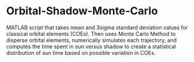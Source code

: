 # Orbital-Shadow-Monte-Carlo
MATLAB script that takes mean and 3sigma standard deviation values for classical orbital elements (COEs). Then uses Monte Carlo Method to disperse orbital elements, numerically simulates each trajectory, and computes the time spent in sun versus shadow to create a statistical distribution of sun time based on possible variation in COEs.
